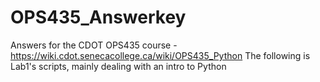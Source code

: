 # OPS435_Answerkey
Answers for the CDOT OPS435 course - https://wiki.cdot.senecacollege.ca/wiki/OPS435_Python
The following is Lab1's scripts, mainly dealing with an intro to Python
